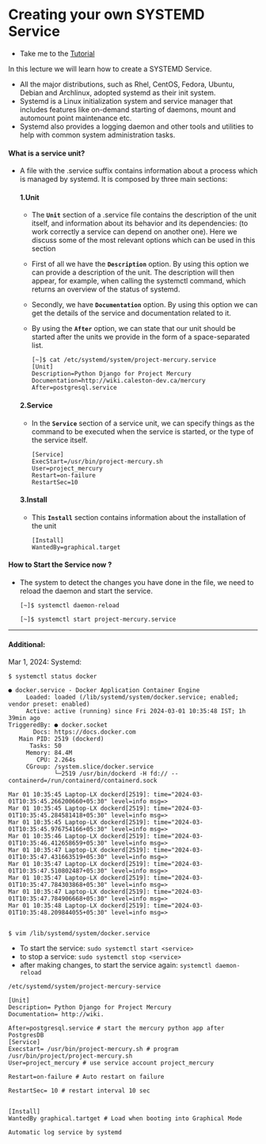 # Creating your own SYSTEMD Service

- Take me to the [Tutorial](https://kodekloud.com/topic/creating-a-systemd-service/)

In this lecture we will learn how to create a SYSTEMD Service.
- All the major distributions, such as Rhel, CentOS, Fedora, Ubuntu, Debian and Archlinux, adopted systemd as their init system.
- Systemd is a Linux initialization system and service manager that includes features like on-demand starting of daemons, mount and automount point maintenance etc.
- Systemd also provides a logging daemon and other tools and utilities to help with common system administration tasks.

#### What is a service unit? 

- A file with the .service suffix contains information about a process which is managed by systemd. It is composed by three main sections:

  #### 1.Unit

  - The **`Unit`** section of a .service file contains the description of the unit itself, and information about its behavior and its dependencies: (to work correctly a service can depend on another one). Here we discuss some of the most relevant options which can be used in this section
  - First of all we have the **`Description`** option. By using this option we can provide a description of the unit. The description will then appear, for example, when calling the systemctl command, which returns an overview of the status of systemd.
  - Secondly, we have **`Documentation`** option. By using this option we can get the details of the service and documentation related to it.
  - By using the **`After`** option, we can state that our unit should be started after the units we provide in the form of a space-separated list.

    ```
    [~]$ cat /etc/systemd/system/project-mercury.service
    [Unit]
    Description=Python Django for Project Mercury
    Documentation=http://wiki.caleston-dev.ca/mercury
    After=postgresql.service
    ```


  #### 2.Service

  - In the **`Service`** section of a service unit, we can specify things as the command to be executed when the service is started, or the type of the service itself.

    ```
    [Service]
    ExecStart=/usr/bin/project-mercury.sh
    User=project_mercury
    Restart=on-failure
    RestartSec=10
    ```

  #### 3.Install

  - This **`Install`** section contains information about the installation of the unit

    ```
    [Install]
    WantedBy=graphical.target
    ```

#### How to Start the Service now ?

- The system to detect the changes you have done in the file, we need to reload the daemon and start the service.

  ```
  [~]$ systemctl daemon-reload

  [~]$ systemctl start project-mercury.service
  ```
<hr />

#### Additional: 

Mar 1, 2024: 
Systemd: 

`$ systemctl status docker`
```
● docker.service - Docker Application Container Engine
     Loaded: loaded (/lib/systemd/system/docker.service; enabled; vendor preset: enabled)
     Active: active (running) since Fri 2024-03-01 10:35:48 IST; 1h 39min ago
TriggeredBy: ● docker.socket
       Docs: https://docs.docker.com
   Main PID: 2519 (dockerd)
      Tasks: 50
     Memory: 84.4M
        CPU: 2.264s
     CGroup: /system.slice/docker.service
             └─2519 /usr/bin/dockerd -H fd:// --containerd=/run/containerd/containerd.sock

Mar 01 10:35:45 Laptop-LX dockerd[2519]: time="2024-03-01T10:35:45.266200660+05:30" level=info msg=>
Mar 01 10:35:45 Laptop-LX dockerd[2519]: time="2024-03-01T10:35:45.284581418+05:30" level=info msg=>
Mar 01 10:35:45 Laptop-LX dockerd[2519]: time="2024-03-01T10:35:45.976754166+05:30" level=info msg=>
Mar 01 10:35:46 Laptop-LX dockerd[2519]: time="2024-03-01T10:35:46.412658659+05:30" level=info msg=>
Mar 01 10:35:47 Laptop-LX dockerd[2519]: time="2024-03-01T10:35:47.431663519+05:30" level=info msg=>
Mar 01 10:35:47 Laptop-LX dockerd[2519]: time="2024-03-01T10:35:47.510802487+05:30" level=info msg=>
Mar 01 10:35:47 Laptop-LX dockerd[2519]: time="2024-03-01T10:35:47.784303868+05:30" level=info msg=>
Mar 01 10:35:47 Laptop-LX dockerd[2519]: time="2024-03-01T10:35:47.784906668+05:30" level=info msg=>
Mar 01 10:35:48 Laptop-LX dockerd[2519]: time="2024-03-01T10:35:48.209844055+05:30" level=info msg=>


```

`$ vim /lib/systemd/system/docker.service`

- To start the service: `sudo systemctl start <service>`
- to stop a service: `sudo systemctl stop <service>`
- after making changes, to start the service again:
  `systemctl daemon-reload`


`/etc/systemd/system/project-mercury-service`

```
[Unit]
Description= Python Django for Project Mercury
Documentation= http://wiki.

After=postgresql.service # start the mercury python app after PostgresDB
[Service]
Execstart= /usr/bin/project-mercury.sh # program /usr/bin/project/project-mercury.sh
User=project_mercury # use service account project_mercury

Restart=on-failure # Auto restart on failure

RestartSec= 10 # restart interval 10 sec


[Install]
WantedBy graphical.tartget # Load when booting into Graphical Mode

```
`Automatic log service by systemd`
